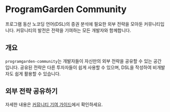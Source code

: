 # ProgramGarden Community

프로그램 동산 노코딩 언어(DSL)의 증권 분석에 필요한 외부 전략을 모아둔 커뮤니티입니다. 커뮤니티의 발전은 전략을 기여하는 모든 개발자와 함께합니다.

## 개요

`programgarden-community`는 개발자들이 자신만의 외부 전략을 공유할 수 있는 공간입니다. 공유된 전략은 다른 투자자들이 쉽게 사용할 수 있으며, DSL을 작성하여 비개발자도 쉽게 활용할 수 있습니다.

## 외부 전략 공유하기

자세한 내용은 [커뮤니티 기여 가이드](https://programgarden.gitbook.io/docs/develop/contribution_guide)에서 확인하세요.
